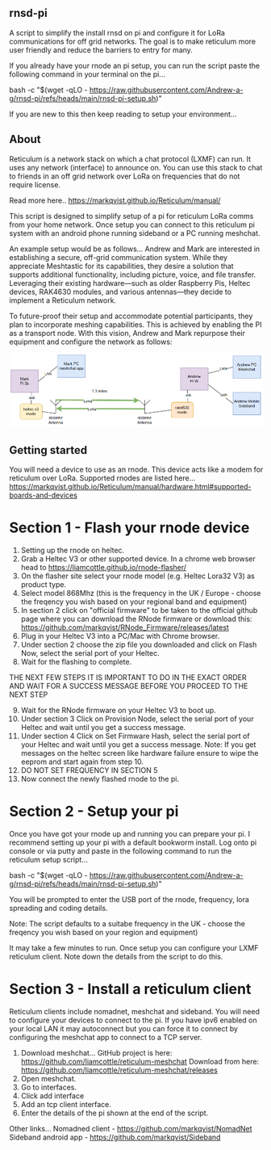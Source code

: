 ## rnsd-pi

A script to simplify the install rnsd on pi and configure it for LoRa communications for off grid networks.  The goal is to make reticulum more user friendly and reduce the barriers to entry for many.

If you already have your rnode an pi setup, you can run the script paste the following command in your terminal on the pi...

bash -c "$(wget -qLO - https://raw.githubusercontent.com/Andrew-a-g/rnsd-pi/refs/heads/main/rnsd-pi-setup.sh)"

If you are new to this then keep reading to setup your environment...

## About

Reticulum is a network stack on which a chat protocol (LXMF) can run.  It uses any network (interface) to announce on.  You can use this stack to chat to friends in an off grid network over LoRa on frequencies that do not require license.

Read more here..
https://markqvist.github.io/Reticulum/manual/

This script is designed to simplify setup of a pi for reticulum LoRa comms from your home network.  Once setup you can connect to this reticulum pi system with an android phone running sideband or a PC running meshchat.

An example setup would be as follows...
Andrew and Mark are interested in establishing a secure, off-grid communication system. While they appreciate Meshtastic for its capabilities, they desire a solution that supports additional functionality, including picture, voice, and file transfer. Leveraging their existing hardware—such as older Raspberry Pis, Heltec devices, RAK4630 modules, and various antennas—they decide to implement a Reticulum network.

To future-proof their setup and accommodate potential participants, they plan to incorporate meshing capabilities.  This is achieved by enabling the PI as a transport node. With this vision, Andrew and Mark repurpose their equipment and configure the network as follows:

![Example Network](images/example-net.png)

## Getting started

You will need a device to use as an rnode.  This device acts like a modem for reticulum over LoRa.  Supported rnodes are listed here...
https://markqvist.github.io/Reticulum/manual/hardware.html#supported-boards-and-devices

# Section 1 - Flash your rnode device

1. Setting up the rnode on heltec.
2. Grab a Heltec V3 or other supported device. In a chrome web browser head to https://liamcottle.github.io/rnode-flasher/
3. On the flasher site select your rnode model (e.g. Heltec Lora32 V3) as product type.
4. Select model 868Mhz (this is the frequency in the UK / Europe - choose the freqency you wish based on your regional band and equipment)
5. In section 2 click on "official firmware" to be taken to the official github page where you can download the RNode firmware or download this: https://github.com/markqvist/RNode_Firmware/releases/latest
6. Plug in your Heltec V3 into a PC/Mac with Chrome browser.
7. Under section 2 choose the zip file you downloaded and click on Flash Now, select the serial port of your Heltec.
8. Wait for the flashing to complete.

THE NEXT FEW STEPS IT IS IMPORTANT TO DO IN THE EXACT ORDER AND WAIT FOR A SUCCESS MESSAGE BEFORE YOU PROCEED TO THE NEXT STEP

9. Wait for the RNode firmware on your Heltec V3 to boot up.
10. Under section 3 Click on Provision Node, select the serial port of your Heltec and wait until you get a success message.
11. Under section 4 Click on Set Firmware Hash, select the serial port of your Heltec and wait until you get a success message.
Note: If you get messages on the heltec screen like hardware failure ensure to wipe the eeprom and start again from step 10.
12. DO NOT SET FREQUENCY IN SECTION 5
13. Now connect the newly flashed rnode to the pi.

# Section 2 - Setup your pi

Once you have got your rnode up and running you can prepare your pi.  I recommend setting up your pi with a default bookworm install.  Log onto pi console or via putty and paste in the following command to run the reticulum setup script...

bash -c "$(wget -qLO - https://raw.githubusercontent.com/Andrew-a-g/rnsd-pi/refs/heads/main/rnsd-pi-setup.sh)"

You will be prompted to enter the USB port of the rnode, frequency, lora spreading and coding details.

Note: The script defaults to a suitabe frequency in the UK - choose the freqency you wish based on your region and equipment)

It may take a few minutes to run.  Once setup you can configure your LXMF reticulum client.  Note down the details from the script to do this.

# Section 3 - Install a reticulum client

Reticulum clients include nomadnet, meshchat and sideband.  You will need to configure your devices to connect to the pi.  If you have ipv6 enabled on your local LAN it may autoconnect but you can force it to connect by configuring the meshchat app to connect to a TCP server.

1. Download meshchat...
   GitHub project is here: https://github.com/liamcottle/reticulum-meshchat
   Download from here: https://github.com/liamcottle/reticulum-meshchat/releases
2. Open meshchat.
3. Go to interfaces.
4. Click add interface
5. Add an tcp client interface.
6. Enter the details of the pi shown at the end of the script.

Other links...
Nomadned client - https://github.com/markqvist/NomadNet
Sideband android app - https://github.com/markqvist/Sideband